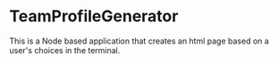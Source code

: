 # TeamProfileGenerator

This is a Node based application that creates an html page based on a user's choices in the terminal.
